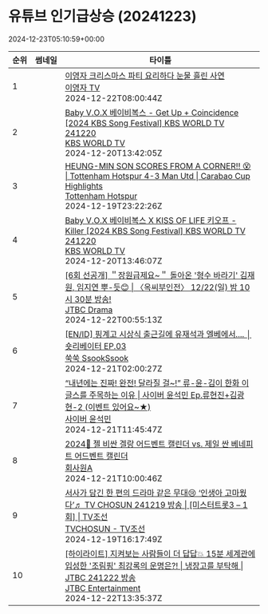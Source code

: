 # 유튜브 인기급상승 (20241223)

2024-12-23T05:10:59+00:00
<table><thead><tr><th nowrap>순위</th><th nowrap>썸네일</th><th nowrap>타이틀</th></tr></thead><tbody><tr><td>1</td><td><img src="https://i.ytimg.com/vi/wHlPv3DyHos/default.jpg" alt="" /></td><td><a href="https://www.youtube.com/watch?v=wHlPv3DyHos" target="_blank">이영자 크리스마스 파티 요리하다 눈물 흘린 사연</a><br /><a href="https://www.youtube.com/channel/UC-js9KxuyRoB0b9zlKCgsCg" target="_blank">이영자 TV</a><br />2024-12-22T08:00:44Z</td></tr><tr><td>2</td><td><img src="https://i.ytimg.com/vi/A1ecVXwQ_wE/default.jpg" alt="" /></td><td><a href="https://www.youtube.com/watch?v=A1ecVXwQ_wE" target="_blank">Baby V.O.X 베이비복스 - Get Up + Coincidence [2024 KBS Song Festival]  KBS WORLD TV 241220</a><br /><a href="https://www.youtube.com/channel/UC5BMQOsAB8hKUyHu9KI6yig" target="_blank">KBS WORLD TV</a><br />2024-12-20T13:42:05Z</td></tr><tr><td>3</td><td><img src="https://i.ytimg.com/vi/P8zCaj-xqdQ/default.jpg" alt="" /></td><td><a href="https://www.youtube.com/watch?v=P8zCaj-xqdQ" target="_blank">HEUNG-MIN SON SCORES FROM A CORNER!! 😵 | Tottenham Hotspur 4-3 Man Utd | Carabao Cup Highlights</a><br /><a href="https://www.youtube.com/channel/UCEg25rdRZXg32iwai6N6l0w" target="_blank">Tottenham Hotspur</a><br />2024-12-19T23:22:26Z</td></tr><tr><td>4</td><td><img src="https://i.ytimg.com/vi/vDmUFH8-JMo/default.jpg" alt="" /></td><td><a href="https://www.youtube.com/watch?v=vDmUFH8-JMo" target="_blank">Baby V.O.X 베이비복스 X KISS OF LIFE 키오프 - Killer [2024 KBS Song Festival]  KBS WORLD TV 241220</a><br /><a href="https://www.youtube.com/channel/UC5BMQOsAB8hKUyHu9KI6yig" target="_blank">KBS WORLD TV</a><br />2024-12-20T13:46:07Z</td></tr><tr><td>5</td><td><img src="https://i.ytimg.com/vi/_UWcMqZ5YKE/default.jpg" alt="" /></td><td><a href="https://www.youtube.com/watch?v=_UWcMqZ5YKE" target="_blank">[6회 선공개] ＂장원급제요~＂ 돌아온 '형수 바라기' 김재원, 임지연 뿌-듯😊 | 〈옥씨부인전〉 12/22(일) 밤 10시 30분 방송!</a><br /><a href="https://www.youtube.com/channel/UCkbJc8jMcTXwhtmN5VMwfXg" target="_blank">JTBC Drama</a><br />2024-12-22T00:55:13Z</td></tr><tr><td>6</td><td><img src="https://i.ytimg.com/vi/tMV-HhCaUyw/default.jpg" alt="" /></td><td><a href="https://www.youtube.com/watch?v=tMV-HhCaUyw" target="_blank">[EN/ID] 핑계고 시상식 출근길에 유재석과 엘베에서.... │ 숏리베이터 EP.03</a><br /><a href="https://www.youtube.com/channel/UC3egV8AyVrnwUEOkGZB-s2Q" target="_blank">쑥쑥 SsookSsook</a><br />2024-12-21T02:00:27Z</td></tr><tr><td>7</td><td><img src="https://i.ytimg.com/vi/LRyrCsc-wQY/default.jpg" alt="" /></td><td><a href="https://www.youtube.com/watch?v=LRyrCsc-wQY" target="_blank">“내년에는 진짜! 완전! 달라질 걸~!” 류-윤-김이 한화 이글스를 주목하는 이유 | 사이버 윤석민 Ep.류현진+김광현-2 (이벤트 있어요~★)</a><br /><a href="https://www.youtube.com/channel/UCga7hyOoqxl-eKPbeebSkfQ" target="_blank">사이버 윤석민</a><br />2024-12-21T11:45:47Z</td></tr><tr><td>8</td><td><img src="https://i.ytimg.com/vi/nPl280JHjq4/default.jpg" alt="" /></td><td><a href="https://www.youtube.com/watch?v=nPl280JHjq4" target="_blank">2024🎄 젤 비싼 겔랑 어드벤트 캘린더 vs. 제일 싼 베네피트 어드벤트 캘린더</a><br /><a href="https://www.youtube.com/channel/UCnekLiljel-Px4ClMC7b3mg" target="_blank">회사원A</a><br />2024-12-21T10:00:46Z</td></tr><tr><td>9</td><td><img src="https://i.ytimg.com/vi/H-83q8DzTJk/default.jpg" alt="" /></td><td><a href="https://www.youtube.com/watch?v=H-83q8DzTJk" target="_blank">서사가 담긴 한 편의 드라마 같은 무대😢 ‘인생아 고마웠다’♬ TV CHOSUN 241219 방송 | [미스터트롯3 – 1회] | TV조선</a><br /><a href="https://www.youtube.com/channel/UCuw1hxBo5mDVUhgMzRDk3aw" target="_blank">TVCHOSUN - TV조선</a><br />2024-12-19T16:17:49Z</td></tr><tr><td>10</td><td><img src="https://i.ytimg.com/vi/U9XSeDfq2tQ/default.jpg" alt="" /></td><td><a href="https://www.youtube.com/watch?v=U9XSeDfq2tQ" target="_blank">[하이라이트] 지켜보는 사람들이 더 답답💥 15분 세계관에 입성한 '조림핑' 최강록의 운명은?! | 냉장고를 부탁해 | JTBC 241222 방송</a><br /><a href="https://www.youtube.com/channel/UCFL1sCAksD6_7JIZwwHcwjQ" target="_blank">JTBC Entertainment</a><br />2024-12-22T13:35:37Z</td></tr></tbody></table>